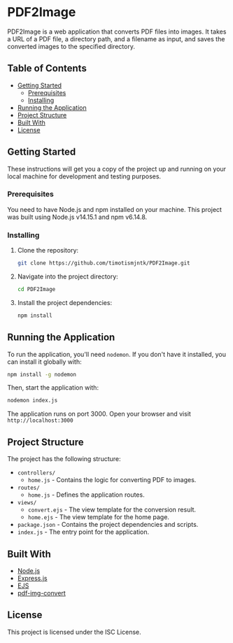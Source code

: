 # PDF2Image

PDF2Image is a web application that converts PDF files into images. It takes a URL of a PDF file, a directory path, and a filename as input, and saves the converted images to the specified directory.

## Table of Contents

- [Getting Started](#getting-started)
  - [Prerequisites](#prerequisites)
  - [Installing](#installing)
- [Running the Application](#running-the-application)
- [Project Structure](#project-structure)
- [Built With](#built-with)
- [License](#license)

## Getting Started

These instructions will get you a copy of the project up and running on your local machine for development and testing purposes.

### Prerequisites

You need to have Node.js and npm installed on your machine. This project was built using Node.js v14.15.1 and npm v6.14.8.

### Installing

1. Clone the repository:
    ```bash
    git clone https://github.com/timotismjntk/PDF2Image.git
    ```
2. Navigate into the project directory:
    ```bash
    cd PDF2Image
    ```
3. Install the project dependencies:
    ```bash
    npm install
    ```

## Running the Application

To run the application, you'll need `nodemon`. If you don't have it installed, you can install it globally with:

```bash
npm install -g nodemon
```

Then, start the application with:

```bash
nodemon index.js
```

The application runs on port 3000. Open your browser and visit `http://localhost:3000`

## Project Structure

The project has the following structure:

- `controllers/`
  - `home.js` - Contains the logic for converting PDF to images.
- `routes/`
  - `home.js` - Defines the application routes.
- `views/`
  - `convert.ejs` - The view template for the conversion result.
  - `home.ejs` - The view template for the home page.
- `package.json` - Contains the project dependencies and scripts.
- `index.js` - The entry point for the application.

## Built With

- [Node.js](https://nodejs.org/en/)
- [Express.js](https://expressjs.com/)
- [EJS](https://ejs.co/)
- [pdf-img-convert](https://www.npmjs.com/package/pdf-img-convert)

## License

This project is licensed under the ISC License.